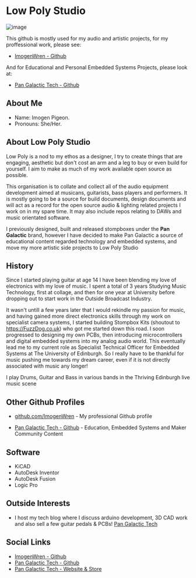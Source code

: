 # Low Poly Studio
![image](https://user-images.githubusercontent.com/97303986/219519000-e602483f-cbe2-44bc-8538-487afb8a7b98.png)

This github is mostly used for my audio and artistic projects, for my proffessional work, please see:
- [ImogenWren - Github](https://github.com/ImogenWren) <br>

And for Educational and Personal Embedded Systems Projects, please look at:
- [Pan Galactic Tech -  Github](https://github.com/PanGalacticTech)

## About Me
- Name: Imogen Pigeon. <br>
- Pronouns: She/Her. <br>



## About Low Poly Studio

Low Poly is a nod to my ethos as a designer, I try to create things that are engaging, aesthetic but don't cost an arm and a leg to buy or even build for yourself. I aim to make as much of my work available open source as possible.

This organisation is to collate and collect all of the audio equipment development aimed at musicans, guitarists, bass players and performers. It is mostly going to be a source for build documents, design documents and will act as a record for the open source audio & lighting related projects I work on in my spare time. It may also include repos relating to DAWs and music orientated software. 

I previously designed, built and released stompboxes under the **Pan Galactic** brand, however I have decided to make Pan Galactic a source of educational content regarded technology and embedded systems, and move my more artistic side projects to Low Poly Studio

## History

Since I started playing guitar at age 14 I have been blending my love of electronics with my love of music. I spent a total of 3 years Studying Music Technology, first at collage, and then for one year at University before dropping out to start work in the Outside Broadcast Industry.

It wasn't untill a few years later that I would rekindle my passion for music, and having gained more direct electronics skills through my work on specialist camera systems, I started building Stompbox Kits (shoutout to https://FuzzDog.co.uk) who got me started down this road. 
I soon progressed to designing my own PCBs, then introducing microcontrollers and digital embedded systems into my analog audio world. This eventually lead me to my current role as Specialist Technical Officer for Embedded Systems at The University of Edinburgh. So I really have to be thankful for music pushing me towards my dream career, even if it is not directly associated with music any longer!

I play Drums, Guitar and Bass in various bands in the Thriving Edinburgh live music scene






## Other Github Profiles

- [github.com/ImogenWren](https://github.com/ImogenWren) - My professional Github profile

- [Pan Galactic Tech - Github](https://github.com/PanGalacticTech) - Education, Embedded Systems and Maker Community Content 



## Software
- KiCAD
- AutoDesk Inventor
- AutoDesk Fusion
- Logic Pro

## Outside Interests

- I host my tech blog where I discuss arduino development, 3D CAD work and also sell a few guitar pedals & PCBs! [Pan Galactic Tech](https://PanGalacticTech.com)


## Social Links
- [ImogenWren - Github](https://github.com/ImogenWren)
- [Pan Galactic Tech - Github](https://github.com/PanGalacticTech)
- [Pan Galactic Tech - Website & Store](https://PanGalacticTech.com)

<!--

**Here are some ideas to get you started:**

🙋‍♀️ A short introduction - what is your organization all about?
🌈 Contribution guidelines - how can the community get involved?
👩‍💻 Useful resources - where can the community find your docs? Is there anything else the community should know?
🍿 Fun facts - what does your team eat for breakfast?
🧙 Remember, you can do mighty things with the power of [Markdown](https://docs.github.com/github/writing-on-github/getting-started-with-writing-and-formatting-on-github/basic-writing-and-formatting-syntax)
--> 
